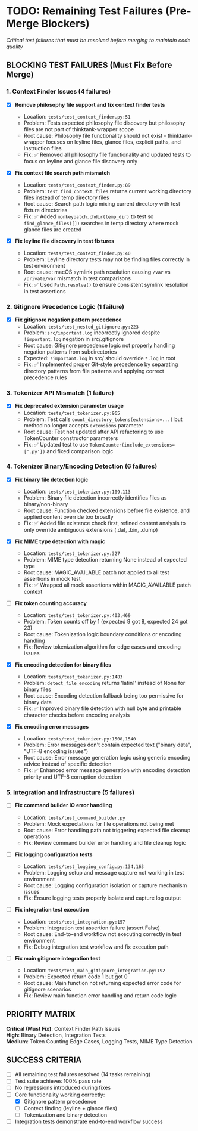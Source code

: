 # TODO: Remaining Test Failures (Pre-Merge Blockers)

*Critical test failures that must be resolved before merging to maintain code quality*

## BLOCKING TEST FAILURES (Must Fix Before Merge)

### 1. Context Finder Issues (4 failures)
- [x] **Remove philosophy file support and fix context finder tests**
  - Location: `tests/test_context_finder.py:51` 
  - Problem: Tests expected philosophy file discovery but philosophy files are not part of thinktank-wrapper scope
  - Root cause: Philosophy file functionality should not exist - thinktank-wrapper focuses on leyline files, glance files, explicit paths, and instruction files
  - Fix: ✅ Removed all philosophy file functionality and updated tests to focus on leyline and glance file discovery only

- [x] **Fix context file search path mismatch** 
  - Location: `tests/test_context_finder.py:89`
  - Problem: `test_find_context_files` returns current working directory files instead of temp directory files
  - Root cause: Search path logic mixing current directory with test fixture directories  
  - Fix: ✅ Added `monkeypatch.chdir(temp_dir)` to test so `find_glance_files([])` searches in temp directory where mock glance files are created

- [x] **Fix leyline file discovery in test fixtures**
  - Location: `tests/test_context_finder.py:40`
  - Problem: Leyline directory tests may not be finding files correctly in test environment
  - Root cause: macOS symlink path resolution causing `/var` vs `/private/var` mismatch in test comparisons
  - Fix: ✅ Used `Path.resolve()` to ensure consistent symlink resolution in test assertions

### 2. Gitignore Precedence Logic (1 failure) 
- [x] **Fix gitignore negation pattern precedence**
  - Location: `tests/test_nested_gitignore.py:223`
  - Problem: `src/important.log` incorrectly ignored despite `!important.log` negation in src/.gitignore  
  - Root cause: Gitignore precedence logic not properly handling negation patterns from subdirectories
  - Expected: `!important.log` in src/ should override `*.log` in root 
  - Fix: ✅ Implemented proper Git-style precedence by separating directory patterns from file patterns and applying correct precedence rules

### 3. Tokenizer API Mismatch (1 failure)
- [x] **Fix deprecated extension parameter usage**
  - Location: `tests/test_tokenizer.py:965`
  - Problem: Test calls `count_directory_tokens(extensions=...)` but method no longer accepts `extensions` parameter
  - Root cause: Test not updated after API refactoring to use TokenCounter constructor parameters
  - Fix: ✅ Updated test to use `TokenCounter(include_extensions=['.py'])` and fixed comparison logic

### 4. Tokenizer Binary/Encoding Detection (6 failures)
- [x] **Fix binary file detection logic**
  - Location: `tests/test_tokenizer.py:109,113` 
  - Problem: Binary file detection incorrectly identifies files as binary/non-binary
  - Root cause: Function checked extensions before file existence, and applied content override too broadly
  - Fix: ✅ Added file existence check first, refined content analysis to only override ambiguous extensions (.dat, .bin, .dump)

- [x] **Fix MIME type detection with magic**
  - Location: `tests/test_tokenizer.py:327`
  - Problem: MIME type detection returning None instead of expected type
  - Root cause: MAGIC_AVAILABLE patch not applied to all test assertions in mock test
  - Fix: ✅ Wrapped all mock assertions within MAGIC_AVAILABLE patch context

- [ ] **Fix token counting accuracy**
  - Location: `tests/test_tokenizer.py:403,469`
  - Problem: Token counts off by 1 (expected 9 got 8, expected 24 got 23)
  - Root cause: Tokenization logic boundary conditions or encoding handling
  - Fix: Review tokenization algorithm for edge cases and encoding issues

- [x] **Fix encoding detection for binary files**
  - Location: `tests/test_tokenizer.py:1483`
  - Problem: `detect_file_encoding` returns 'latin1' instead of None for binary files  
  - Root cause: Encoding detection fallback being too permissive for binary data
  - Fix: ✅ Improved binary file detection with null byte and printable character checks before encoding analysis

- [x] **Fix encoding error messages**
  - Location: `tests/test_tokenizer.py:1508,1540`
  - Problem: Error messages don't contain expected text ("binary data", "UTF-8 encoding issues")
  - Root cause: Error message generation logic using generic encoding advice instead of specific detection
  - Fix: ✅ Enhanced error message generation with encoding detection priority and UTF-8 corruption detection

### 5. Integration and Infrastructure (5 failures)
- [ ] **Fix command builder IO error handling**
  - Location: `tests/test_command_builder.py` 
  - Problem: Mock expectations for file operations not being met
  - Root cause: Error handling path not triggering expected file cleanup operations
  - Fix: Review command builder error handling and file cleanup logic

- [ ] **Fix logging configuration tests**
  - Location: `tests/test_logging_config.py:134,163`
  - Problem: Logging setup and message capture not working in test environment
  - Root cause: Logging configuration isolation or capture mechanism issues  
  - Fix: Ensure logging tests properly isolate and capture log output

- [ ] **Fix integration test execution**
  - Location: `tests/test_integration.py:157`
  - Problem: Integration test assertion failure (assert False)
  - Root cause: End-to-end workflow not executing correctly in test environment
  - Fix: Debug integration test workflow and fix execution path

- [ ] **Fix main gitignore integration test**
  - Location: `tests/test_main_gitignore_integration.py:192` 
  - Problem: Expected return code 1 but got 0
  - Root cause: Main function not returning expected error code for gitignore scenarios
  - Fix: Review main function error handling and return code logic

## PRIORITY MATRIX

**Critical (Must Fix)**: Context Finder Path Issues  
**High**: Binary Detection, Integration Tests  
**Medium**: Token Counting Edge Cases, Logging Tests, MIME Type Detection

## SUCCESS CRITERIA

- [ ] All remaining test failures resolved (14 tasks remaining)
- [ ] Test suite achieves 100% pass rate
- [ ] No regressions introduced during fixes
- [ ] Core functionality working correctly:
  - [x] Gitignore pattern precedence 
  - [ ] Context finding (leyline + glance files)
  - [ ] Tokenization and binary detection
- [ ] Integration tests demonstrate end-to-end workflow success